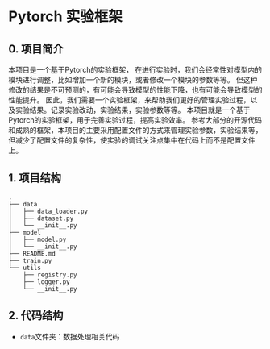 # Pytorch 实验框架
## 0. 项目简介
本项目是一个基于Pytorch的实验框架，
在进行实验时，我们会经常性对模型内的模块进行调整，比如增加一个新的模块，或者修改一个模块的参数等等。
但这种修改的结果是不可预测的，有可能会导致模型的性能下降，也有可能会导致模型的性能提升。
因此，我们需要一个实验框架，来帮助我们更好的管理实验过程，以及实验结果。记录实验改动，实验结果，实验参数等等。
本项目就是一个基于Pytorch的实验框架，用于完善实验过程，提高实验效率。
参考大部分的开源代码和成熟的框架，本项目的主要采用配置文件的方式来管理实验参数，实验结果等，但减少了配置文件的复杂性，使实验的调试关注点集中在代码上而不是配置文件上。
## 1. 项目结构
```
.
├── data
│   ├── data_loader.py
│   ├── dataset.py
│   └── __init__.py
├── model
│   ├── model.py
│   └── __init__.py
├── README.md
├── train.py
└── utils
    ├── registry.py
    ├── logger.py
    └── __init__.py
```
## 2. 代码结构
- `data`文件夹：数据处理相关代码
